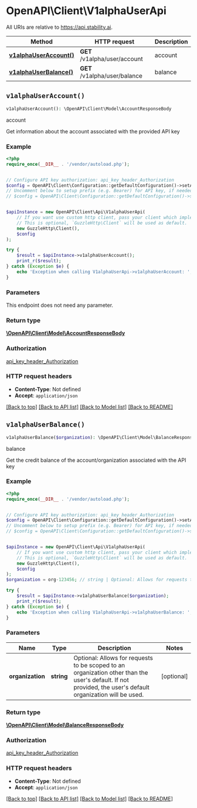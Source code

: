 # OpenAPI\Client\V1alphaUserApi

All URIs are relative to https://api.stability.ai.

Method | HTTP request | Description
------------- | ------------- | -------------
[**v1alphaUserAccount()**](V1alphaUserApi.md#v1alphaUserAccount) | **GET** /v1alpha/user/account | account
[**v1alphaUserBalance()**](V1alphaUserApi.md#v1alphaUserBalance) | **GET** /v1alpha/user/balance | balance


## `v1alphaUserAccount()`

```php
v1alphaUserAccount(): \OpenAPI\Client\Model\AccountResponseBody
```

account

Get information about the account associated with the provided API key

### Example

```php
<?php
require_once(__DIR__ . '/vendor/autoload.php');


// Configure API key authorization: api_key_header_Authorization
$config = OpenAPI\Client\Configuration::getDefaultConfiguration()->setApiKey('Authorization', 'YOUR_API_KEY');
// Uncomment below to setup prefix (e.g. Bearer) for API key, if needed
// $config = OpenAPI\Client\Configuration::getDefaultConfiguration()->setApiKeyPrefix('Authorization', 'Bearer');


$apiInstance = new OpenAPI\Client\Api\V1alphaUserApi(
    // If you want use custom http client, pass your client which implements `GuzzleHttp\ClientInterface`.
    // This is optional, `GuzzleHttp\Client` will be used as default.
    new GuzzleHttp\Client(),
    $config
);

try {
    $result = $apiInstance->v1alphaUserAccount();
    print_r($result);
} catch (Exception $e) {
    echo 'Exception when calling V1alphaUserApi->v1alphaUserAccount: ', $e->getMessage(), PHP_EOL;
}
```

### Parameters

This endpoint does not need any parameter.

### Return type

[**\OpenAPI\Client\Model\AccountResponseBody**](../Model/AccountResponseBody.md)

### Authorization

[api_key_header_Authorization](../../README.md#api_key_header_Authorization)

### HTTP request headers

- **Content-Type**: Not defined
- **Accept**: `application/json`

[[Back to top]](#) [[Back to API list]](../../README.md#endpoints)
[[Back to Model list]](../../README.md#models)
[[Back to README]](../../README.md)

## `v1alphaUserBalance()`

```php
v1alphaUserBalance($organization): \OpenAPI\Client\Model\BalanceResponseBody
```

balance

Get the credit balance of the account/organization associated with the API key

### Example

```php
<?php
require_once(__DIR__ . '/vendor/autoload.php');


// Configure API key authorization: api_key_header_Authorization
$config = OpenAPI\Client\Configuration::getDefaultConfiguration()->setApiKey('Authorization', 'YOUR_API_KEY');
// Uncomment below to setup prefix (e.g. Bearer) for API key, if needed
// $config = OpenAPI\Client\Configuration::getDefaultConfiguration()->setApiKeyPrefix('Authorization', 'Bearer');


$apiInstance = new OpenAPI\Client\Api\V1alphaUserApi(
    // If you want use custom http client, pass your client which implements `GuzzleHttp\ClientInterface`.
    // This is optional, `GuzzleHttp\Client` will be used as default.
    new GuzzleHttp\Client(),
    $config
);
$organization = org-123456; // string | Optional: Allows for requests to be scoped to an organization other than the user's default.  If not provided, the user's default organization will be used.

try {
    $result = $apiInstance->v1alphaUserBalance($organization);
    print_r($result);
} catch (Exception $e) {
    echo 'Exception when calling V1alphaUserApi->v1alphaUserBalance: ', $e->getMessage(), PHP_EOL;
}
```

### Parameters

Name | Type | Description  | Notes
------------- | ------------- | ------------- | -------------
 **organization** | **string**| Optional: Allows for requests to be scoped to an organization other than the user&#39;s default.  If not provided, the user&#39;s default organization will be used. | [optional]

### Return type

[**\OpenAPI\Client\Model\BalanceResponseBody**](../Model/BalanceResponseBody.md)

### Authorization

[api_key_header_Authorization](../../README.md#api_key_header_Authorization)

### HTTP request headers

- **Content-Type**: Not defined
- **Accept**: `application/json`

[[Back to top]](#) [[Back to API list]](../../README.md#endpoints)
[[Back to Model list]](../../README.md#models)
[[Back to README]](../../README.md)
